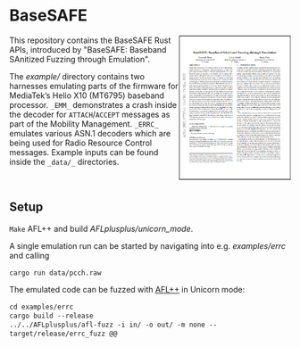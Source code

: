 # BaseSAFE

<a href="https://arxiv.org/pdf/2005.07797.pdf"> <img title="" src="paper.png" alt="base safe paper" align="right" width="200"></a>

This repository contains the BaseSAFE Rust APIs, introduced by "BaseSAFE: Baseband SAnitized Fuzzing through Emulation".

The _example/_ directory contains two harnesses emulating parts of the firmware for MediaTek’s Helio X10 (MT6795) baseband processor.
`_EMM_` demonstrates a crash inside the decoder for `ATTACH`/`ACCEPT` messages as part of the Mobility Management.
`_ERRC_` emulates various ASN.1 decoders which are being used for Radio Resource Control messages. Example inputs can be found inside the `_data/_` directories.

<br/>

## Setup

```Make``` AFL++ and build _AFLplusplus/unicorn_mode_.

A single emulation run can be started by navigating into e.g.
_examples/errc_ and calling
```
cargo run data/pcch.raw
```

The emulated code can be fuzzed with [AFL++](https://github.com/AFLplusplus/AFLplusplus) in Unicorn mode:
```
cd examples/errc
cargo build --release
../../AFLplusplus/afl-fuzz -i in/ -o out/ -m none -- target/release/errc_fuzz @@
```